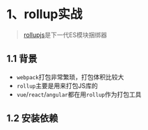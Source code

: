 # 1、rollup实战
> [rollupjs](https://rollupjs.org/guide/en/)是下一代ES模块捆绑器

## 1.1 背景
- `webpack`打包非常繁琐，打包体积比较大
- `rollup`主要是用来打包JS库的
- `vue`/`react`/`angular`都在用`rollup`作为打包工具

## 1.2 安装依赖 